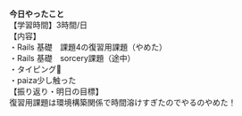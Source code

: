 **今日やったこと**<br>
【学習時間】3時間/日<br>
【内容】<br>
・Rails 基礎　課題4の復習用課題（やめた）<br>
・Rails 基礎　sorcery課題（途中）<br>
・タイピング🍦<br>
・paiza少し触った<br>
【振り返り・明日の目標】<br>
復習用課題は環境構築関係で時間溶けすぎたのでやるのやめた！<br>
